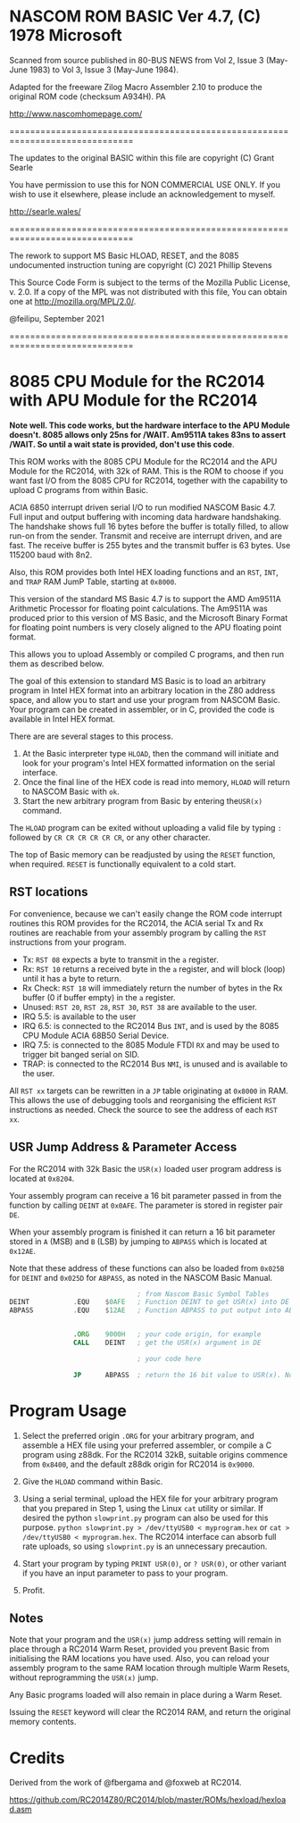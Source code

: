
# NASCOM ROM BASIC Ver 4.7, (C) 1978 Microsoft

Scanned from source published in 80-BUS NEWS from Vol 2, Issue 3 (May-June 1983) to Vol 3, Issue 3 (May-June 1984).

Adapted for the freeware Zilog Macro Assembler 2.10 to produce the original ROM code (checksum A934H). PA

http://www.nascomhomepage.com/

==============================================================================

The updates to the original BASIC within this file are copyright (C) Grant Searle

You have permission to use this for NON COMMERCIAL USE ONLY.
If you wish to use it elsewhere, please include an acknowledgement to myself.

http://searle.wales/

==============================================================================

The rework to support MS Basic HLOAD, RESET, and the 8085 undocumented instruction tuning are copyright (C) 2021 Phillip Stevens

This Source Code Form is subject to the terms of the Mozilla Public License, v. 2.0. If a copy of the MPL was not distributed with this file, You can obtain one at http://mozilla.org/MPL/2.0/.

@feilipu, September 2021

==============================================================================

# 8085 CPU Module for the RC2014 with APU Module for the RC2014

__Note well. This code works, but the hardware interface to the APU Module doesn't.
8085 allows only 25ns for /WAIT. Am9511A takes 83ns to assert /WAIT. So until a wait state is provided, don't use this code__.

This ROM works with the 8085 CPU Module for the RC2014 and the APU Module for the RC2014, with 32k of RAM. This is the ROM to choose if you want fast I/O from the 8085 CPU for RC2014, together with the capability to upload C programs from within Basic.

ACIA 6850 interrupt driven serial I/O to run modified NASCOM Basic 4.7. Full input and output buffering with incoming data hardware handshaking. The handshake shows full 16 bytes before the buffer is totally filled, to allow run-on from the sender. Transmit and receive are interrupt driven, and are fast. The receive buffer is 255 bytes and the transmit buffer is 63 bytes. Use 115200 baud with 8n2.

Also, this ROM provides both Intel HEX loading functions and an `RST`, `INT`, and `TRAP` RAM JumP Table, starting at `0x8000`.

This version of the standard MS Basic 4.7 is to support the AMD Am9511A Arithmetic Processor for floating point calculations. The Am9511A was produced prior to this version of MS Basic, and the Microsoft Binary Format for floating point numbers is very closely aligned to the APU floating point format.

This allows you to upload Assembly or compiled C programs, and then run them as described below.

The goal of this extension to standard MS Basic is to load an arbitrary program in Intel HEX format into an arbitrary location in the Z80 address space, and allow you to start and use your program from NASCOM Basic. Your program can be created in assembler, or in C, provided the code is available in Intel HEX format.

There are are several stages to this process.

1. At the Basic interpreter type `HLOAD`, then the command will initiate and look for your program's Intel HEX formatted information on the serial interface.
2. Once the final line of the HEX code is read into memory, `HLOAD` will return to NASCOM Basic with `ok`.
3. Start the new arbitrary program from Basic by entering the`USR(x)` command.

The `HLOAD` program can be exited without uploading a valid file by typing `:` followed by `CR CR CR CR CR CR`, or any other character.

The top of Basic memory can be readjusted by using the `RESET` function, when required. `RESET` is functionally equivalent to a cold start.

## RST locations

For convenience, because we can't easily change the ROM code interrupt routines this ROM provides for the RC2014, the ACIA serial Tx and Rx routines are reachable from your assembly program by calling the `RST` instructions from your program.

* Tx: `RST 08` expects a byte to transmit in the `a` register.
* Rx: `RST 10` returns a received byte in the `a` register, and will block (loop) until it has a byte to return.
* Rx Check: `RST 18` will immediately return the number of bytes in the Rx buffer (0 if buffer empty) in the `a` register.
* Unused: `RST 20`, `RST 28`, `RST 30`, `RST 38` are available to the user.
* IRQ 5.5: is available to the user
* IRQ 6.5: is connected to the RC2014 Bus `INT`, and is used by the 8085 CPU Module ACIA 68B50 Serial Device.
* IRQ 7.5: is connected to the 8085 Module FTDI `RX` and may be used to trigger bit banged serial on SID.
* TRAP: is connected to the RC2014 Bus `NMI`, is unused and is available to the user.

All `RST xx` targets can be rewritten in a `JP` table originating at `0x8000` in RAM. This allows the use of debugging tools and reorganising the efficient `RST` instructions as needed. Check the source to see the address of each `RST xx`.

## USR Jump Address & Parameter Access

For the RC2014 with 32k Basic the `USR(x)` loaded user program address is located at `0x8204`.

Your assembly program can receive a 16 bit parameter passed in from the function by calling `DEINT` at `0x0AFE`. The parameter is stored in register pair `DE`.

When your assembly program is finished it can return a 16 bit parameter stored in `A` (MSB) and `B` (LSB) by jumping to `ABPASS` which is located at `0x12AE`.

Note that these address of these functions can also be loaded from `0x025B` for `DEINT` and `0x025D` for `ABPASS`, as noted in the NASCOM Basic Manual.

``` asm
                                ; from Nascom Basic Symbol Tables
DEINT           .EQU    $0AFE   ; Function DEINT to get USR(x) into DE registers
ABPASS          .EQU    $12AE   ; Function ABPASS to put output into AB register for return


                .ORG    9000H   ; your code origin, for example
                CALL    DEINT   ; get the USR(x) argument in DE

                                ; your code here

                JP      ABPASS  ; return the 16 bit value to USR(x). Note JP not CALL
```

# Program Usage

1. Select the preferred origin `.ORG` for your arbitrary program, and assemble a HEX file using your preferred assembler, or compile a C program using z88dk. For the RC2014 32kB, suitable origins commence from `0x8400`, and the default z88dk origin for RC2014 is `0x9000`.

2. Give the `HLOAD` command within Basic.

3. Using a serial terminal, upload the HEX file for your arbitrary program that you prepared in Step 1, using the Linux `cat` utility or similar. If desired the python `slowprint.py` program can also be used for this purpose. `python slowprint.py > /dev/ttyUSB0 < myprogram.hex` or `cat > /dev/ttyUSB0 < myprogram.hex`. The RC2014 interface can absorb full rate uploads, so using `slowprint.py` is an unnecessary precaution.

4. Start your program by typing `PRINT USR(0)`, or `? USR(0)`, or other variant if you have an input parameter to pass to your program.

5. Profit.

## Notes

Note that your program and the `USR(x)` jump address setting will remain in place through a RC2014 Warm Reset, provided you prevent Basic from initialising the RAM locations you have used. Also, you can reload your assembly program to the same RAM location through multiple Warm Resets, without reprogramming the `USR(x)` jump.

Any Basic programs loaded will also remain in place during a Warm Reset.

Issuing the `RESET` keyword will clear the RC2014 RAM, and return the original memory contents.

# Credits

Derived from the work of @fbergama and @foxweb at RC2014.

https://github.com/RC2014Z80/RC2014/blob/master/ROMs/hexload/hexload.asm
